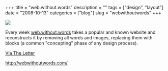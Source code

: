 +++
title = "web.without.words"
description = ""
tags = ["design", "layout"]
date = "2008-10-13"
categories = ["blog"]
slug = "webwithoutwords"
+++



  <div class="notebook-screenshot"><a href="http://webwithoutwords.com/"><img src="//konigi.com/media/bluga/wt48f36c6669700.jpg"/></a></div><p>Every week <a href="http://webwithoutwords.com/">web.without.words</a> takes a popular and known website and reconstructs it by removing all words and images, replacing them with blocks (a common "concepting" phase of any design process).</p>
<p><a href="http://theletter.co.uk/">Via The Letter</a></p>
    
  <a href="http://webwithoutwords.com/">http://webwithoutwords.com/</a>
